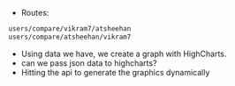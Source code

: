 * Routes:

```html
users/compare/vikram7/atsheehan
users/compare/atsheehan/vikram7
```



* Using data we have, we create a graph with HighCharts.
* can we pass json data to highcharts?
* Hitting the api to generate the graphics dynamically
